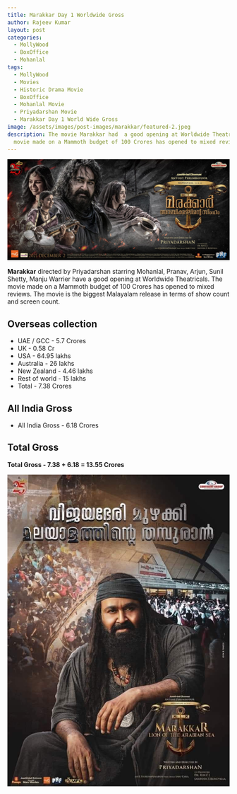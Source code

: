 ```yaml
---
title: Marakkar Day 1 Worldwide Gross
author: Rajeev Kumar
layout: post
categories:
  - MollyWood
  - BoxOffice
  - Mohanlal
tags:
  - MollyWood
  - Movies
  - Historic Drama Movie
  - BoxOffice
  - Mohanlal Movie
  - Priyadarshan Movie
  - Marakkar Day 1 World Wide Gross
image: /assets/images/post-images/marakkar/featured-2.jpeg
description: The movie Marakkar had  a good opening at Worldwide Theatricals. The
  movie made on a Mammoth budget of 100 Crores has opened to mixed reviews.
---
```

![Marakkar arabi kadalinte simham featured image](/assets/images/post-images/marakkar/featured-2.jpeg)

**Marakkar** directed by Priyadarshan starring Mohanlal, Pranav, Arjun, Sunil Shetty, Manju Warrier have a good opening at Worldwide Theatricals. The movie made on a Mammoth budget of 100 Crores has opened to mixed reviews. The movie is the biggest Malayalam release in terms of show count and screen count.

## Overseas collection
- UAE / GCC - 5.7 Crores
- UK - 0.58 Cr
- USA - 64.95 lakhs
- Australia - 26 lakhs
- New Zealand - 4.46 lakhs
- Rest of world - 15 lakhs
- Total - 7.38 Crores

## All India Gross
- All India Gross - 6.18 Crores

## Total Gross
**Total Gross - 7.38 + 6.18 = 13.55 Crores**

![Marakkar arabi kadalinte simham poster](/assets/images/post-images/marakkar/marakkar-3.jpeg)

